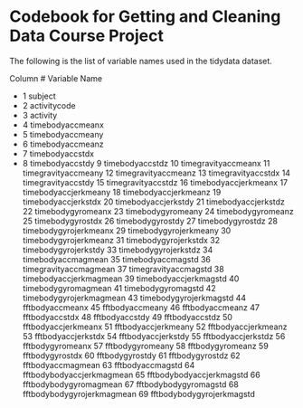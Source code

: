 Codebook for Getting and Cleaning Data Course Project
========================================================

The following is the list of variable names used in the tidydata dataset.

Column #  Variable Name
* 1 subject           
* 2 activitycode
* 3 activity
* 4 timebodyaccmeanx
* 5 timebodyaccmeany
* 6 timebodyaccmeanz
* 7 timebodyaccstdx
* 8 timebodyaccstdy
9 timebodyaccstdz
10 timegravityaccmeanx
11 timegravityaccmeany
12 timegravityaccmeanz
13 timegravityaccstdx
14 timegravityaccstdy
15 timegravityaccstdz
16 timebodyaccjerkmeanx
17 timebodyaccjerkmeany
18 timebodyaccjerkmeanz
19 timebodyaccjerkstdx
20 timebodyaccjerkstdy
21 timebodyaccjerkstdz
22 timebodygyromeanx
23 timebodygyromeany
24 timebodygyromeanz
25 timebodygyrostdx
26 timebodygyrostdy
27 timebodygyrostdz
28 timebodygyrojerkmeanx
29 timebodygyrojerkmeany
30 timebodygyrojerkmeanz
31 timebodygyrojerkstdx
32 timebodygyrojerkstdy
33 timebodygyrojerkstdz
34 timebodyaccmagmean
35 timebodyaccmagstd
36 timegravityaccmagmean
37 timegravityaccmagstd
38 timebodyaccjerkmagmean
39 timebodyaccjerkmagstd
40 timebodygyromagmean
41 timebodygyromagstd
42 timebodygyrojerkmagmean
43 timebodygyrojerkmagstd
44 fftbodyaccmeanx
45 fftbodyaccmeany
46 fftbodyaccmeanz
47 fftbodyaccstdx
48 fftbodyaccstdy
49 fftbodyaccstdz
50 fftbodyaccjerkmeanx
51 fftbodyaccjerkmeany
52 fftbodyaccjerkmeanz
53 fftbodyaccjerkstdx
54 fftbodyaccjerkstdy
55 fftbodyaccjerkstdz
56 fftbodygyromeanx
57 fftbodygyromeany
58 fftbodygyromeanz
59 fftbodygyrostdx
60 fftbodygyrostdy
61 fftbodygyrostdz
62 fftbodyaccmagmean
63 fftbodyaccmagstd
64 fftbodybodyaccjerkmagmean
65 fftbodybodyaccjerkmagstd
66 fftbodybodygyromagmean
67 fftbodybodygyromagstd
68 fftbodybodygyrojerkmagmean
69 fftbodybodygyrojerkmagstd

